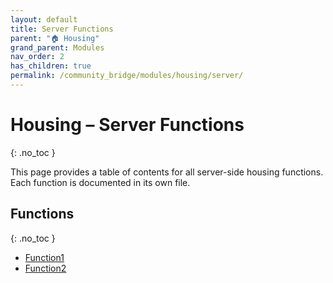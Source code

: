 ```yaml
---
layout: default
title: Server Functions
parent: "🏠 Housing"
grand_parent: Modules
nav_order: 2
has_children: true
permalink: /community_bridge/modules/housing/server/
---
```


# Housing – Server Functions
{: .no_toc }

This page provides a table of contents for all server-side housing functions. Each function is documented in its own file.

## Functions
{: .no_toc }

- [Function1](server/Function1.md)
- [Function2](server/Function2.md)
